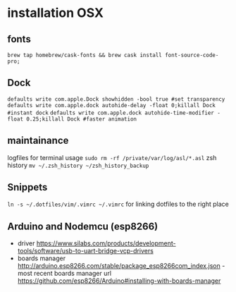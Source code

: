 # installation OSX

## fonts
`brew tap homebrew/cask-fonts && brew cask install font-source-code-pro;`

## Dock
`defaults write com.apple.Dock showhidden -bool true #set transparency`
`defaults write com.apple.dock autohide-delay -float 0;killall Dock #instant dock`
`defaults write com.apple.dock autohide-time-modifier -float 0.25;killall Dock #faster animation`

## maintainance
logfiles for terminal usage `sudo rm -rf /private/var/log/asl/*.asl` 
zsh history `mv ~/.zsh_history ~/zsh_history_backup`

## Snippets
`ln -s ~/.dotfiles/vim/.vimrc ~/.vimrc` for linking dotfiles to the right place


## Arduino and Nodemcu (esp8266)
- driver https://www.silabs.com/products/development-tools/software/usb-to-uart-bridge-vcp-drivers
- boards manager http://arduino.esp8266.com/stable/package_esp8266com_index.json
-most recent boards manager url https://github.com/esp8266/Arduino#installing-with-boards-manager
